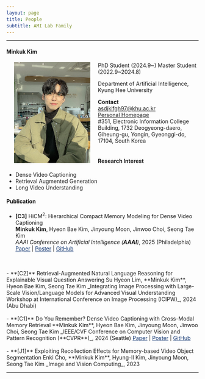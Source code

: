 ```yaml
---
layout: page
title: People 
subtitle: AMI Lab Family
---
```


<hr>

#### Minkuk Kim
  
<img src="https://raw.githubusercontent.com/ailabkhu/ailabkhu.github.io/master/img/MinkukKim.jpg" width="200" height="265" align="left" hspace="20" />
PhD Student (2024.9~)        
Master Student (2022.9~2024.8)        

Department of Artificial Intelligence, Kyung Hee University         
            

**Contact**  
asdjklfgh97@khu.ac.kr             
[Personal Homepage](https://geppa.github.io/)                       
#351, Electronic Information College Building, 1732 Deogyeong-daero, Giheung-gu, Yongin, Gyeonggi-do, 17104, South Korea  
<br>

#### Research Interest
* Dense Video Captioning
* Retrieval Augmented Generation
* Long Video Understanding

#### Publication
- **[C3]** HiCM<sup>2</sup>: Hierarchical Compact Memory Modeling for Dense Video Captioning                                      
**Minkuk Kim**, Hyeon Bae Kim, Jinyoung Moon, Jinwoo Choi, Seong Tae Kim           
_AAAI Conference on Artificial Intelligence (**AAAI**)_, 2025 (Philadelphia)                                                   
<a href="https://arxiv.org/pdf/2412.14585" target="_blank" style="color:#0D326F;">Paper</a> | <a href="/assets/pdf/HiCM2_Poster.pdf" target="_blank" style="color:#0D326F;">Poster</a> | <a href="https://github.com/ailab-kyunghee/HiCM2-DVC" target="_blank" style="color:#0D326F;">GitHub</a>
<br>
<br>
- **[C2]** Retrieval-Augmented Natural Language Reasoning for Explainable Visual Question Answering                                      
Su Hyeon Lim, **Minkuk Kim**, Hyeon Bae Kim, Seong Tae Kim           
_Integrating Image Processing with Large-Scale Vision/Language Models for Advanced Visual Understanding Workshop at International Conference on Image Processing (ICIPW)_, 2024 (Abu Dhabi)
<br>
<br>
- **[C1]** Do You Remember? Dense Video Captioning with Cross-Modal Memory Retrieval                                      
**Minkuk Kim**, Hyeon Bae Kim, Jinyoung Moon, Jinwoo Choi, Seong Tae Kim           
_IEEE/CVF Conference on Computer Vision and Pattern Recognition (**CVPR**)_, 2024 (Seattle)                                                   
<a href="https://arxiv.org/pdf/2404.07610" target="_blank" style="color:#0D326F;">Paper</a> | <a href="/assets/pdf/CM2_Poster.pdf" target="_blank" style="color:#0D326F;">Poster</a> | <a href="https://github.com/ailab-kyunghee/CM2_DVC" target="_blank" style="color:#0D326F;">GitHub</a>
<br>
<br>
- **[J1]** Exploiting Recollection Effects for Memory-based Video Object Segmentation                                                 
Enki Cho, **Minkuk Kim**, Hyung-Il Kim, Jinyoung Moon, Seong Tae Kim            
_Image and Vision Computing_, 2023
<hr>
